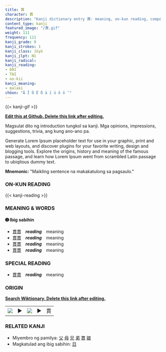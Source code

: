 ```yaml
---
title: 貫
character: 貫
description: "Kanji dictionary entry 貫: meaning, on-kun reading, compounds, origin, related kanji"
content_type: kanji
featured_image: "/貫.gif"
weight: 111
frequency: 111
kanji_grade: 9
kanji_strokes: 1
kanji_class: Jōyō
kanji_jlpt: N1
kanji_radical: 
kanji_reading: 
- DAI
- TAI
- oo-kii
kanji_meaning:
- malaki
chōon: "Ā Ī Ū Ē Ō ā ī ū ē ō ’"
---
```

[//]: # (Don't edit the line below. Kanji animated GIF code is automatically generated.)
{{< kanji-gif >}}

[//]: # (Edit below this line.)

**[Edit this at Github. Delete this link after editing.](https://github.com/tim0g/tim/tree/main/content/kanji/貫/index.md)**

Magsulat dito ng introduction tungkol sa kanji. Mga opinions, impressions, suggestions, trivia, ang kung ano-ano pa.

Generate Lorem Ipsum placeholder text for use in your graphic, print and web layouts, and discover plugins for your favorite writing, design and blogging tools. Explore the origins, history and meaning of the famous passage, and learn how Lorem Ipsum went from scrambled Latin passage to ubiqitous dummy text.
 
**Mnemonic:** "Maikling sentence na makakatulong sa pagsaulo."

### ON-KUN READING

[//]: # (Don't edit the line below. ON-KUN READING code is automatically generated.)
{{< kanji-reading >}}

### MEANING & WORDS

#### ➊ **Ibig sabihin**
  - [貫](../貫)[貫](../貫)　***reading***　meaning
  - [貫](../貫)[貫](../貫)　***reading***　meaning
  - [貫](../貫)[貫](../貫)　***reading***　meaning
  - [貫](../貫)[貫](../貫)　***reading***　meaning

### SPECIAL READING
  - [貫](../貫)[貫](../貫)　***reading***　meaning

### ORIGIN

**[Search Wiktionary. Delete this link after editing.](https://wiktionary.org/wiki/貫)**
<table class="kanji-table"><tr><td>
<img src="60px-貫-bronze.svg.png">
</td><td>▶</td><td>
<img src="60px-貫-oracle.svg.png">
</td><td>▶</td>
<td class="kanji-origin">貫</td>
</tr></table>

### RELATED KANJI
- Miyembro ng pamilya: [父](../父) [母](../母) [兄](../兄) [弟](../弟) [貫](../貫) [娘](../娘)
- Magkatulad ang ibig sabihin: [日](../日)
